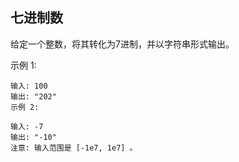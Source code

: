 ## 七进制数

给定一个整数，将其转化为7进制，并以字符串形式输出。

示例 1:
```
输入: 100
输出: "202"
示例 2:

输入: -7
输出: "-10"
注意: 输入范围是 [-1e7, 1e7] 。
```